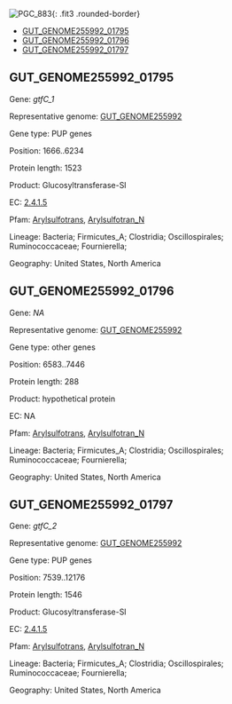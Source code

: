 ![PGC_883](../static/images/Clusters_figure/PGC_883.jpg){: .fit3 .rounded-border}

<ul id="myTab" class="nav nav-tabs">
  <li class="active">
        <a href="#tab1" data-toggle="tab">GUT_GENOME255992_01795</a>
  </li>
<li><a href="#tab2" data-toggle="tab">GUT_GENOME255992_01796</a></li>
<li><a href="#tab3" data-toggle="tab">GUT_GENOME255992_01797</a></li>
</ul>

<div id="myTabContent" class="tab-content">
  <div class="tab-pane fade in active" id="tab1">

<h2 id="GUT_GENOME255992_01795">GUT_GENOME255992_01795</h2>
<p>Gene: <em>gtfC_1</em>
<p>Representative genome: <a href="https://www.ebi.ac.uk/metagenomics/genomes/MGYG-HGUT-04126">GUT_GENOME255992</a></p>
<p>Gene type: PUP genes</p>
<p>Position: 1666..6234</p>
<p>Protein length: 1523</p>
<p>Product: Glucosyltransferase-SI</p>
<p>EC: <a href="https://www.brenda-enzymes.org/enzyme.php?ecno=2.4.1.5">2.4.1.5</a></p>
<p>Pfam: <a href="http://pfam.xfam.org/family/Arylsulfotrans">Arylsulfotrans</a>, <a href="http://pfam.xfam.org/family/Arylsulfotran_N">Arylsulfotran_N</a></p>
<p>Lineage: Bacteria; Firmicutes_A; Clostridia; Oscillospirales; Ruminococcaceae; Fournierella; </p>
<p>Geography: United States, North America</p>
  </div>

  <div class="tab-pane fade" id="tab2">

<h2 id="GUT_GENOME255992_01796">GUT_GENOME255992_01796</h2>
<p>Gene: <em>NA</em></p>
<p>Representative genome: <a href="https://www.ebi.ac.uk/metagenomics/genomes/MGYG-HGUT-04126">GUT_GENOME255992</a></p>
<p>Gene type: other genes</p>
<p>Position: 6583..7446</p>
<p>Protein length: 288</p>
<p>Product: hypothetical protein</p>
<p>EC: NA</p>
<p>Pfam: <a href="http://pfam.xfam.org/family/Arylsulfotrans">Arylsulfotrans</a>, <a href="http://pfam.xfam.org/family/Arylsulfotran_N">Arylsulfotran_N</a></p>
<p>Lineage: Bacteria; Firmicutes_A; Clostridia; Oscillospirales; Ruminococcaceae; Fournierella; </p>
<p>Geography: United States, North America</p>

  </div>
  <div class="tab-pane fade" id="tab3">

<h2 id="GUT_GENOME255992_01797">GUT_GENOME255992_01797</h2>
<p>Gene: <em>gtfC_2</em></p>
<p>Representative genome: <a href="https://www.ebi.ac.uk/metagenomics/genomes/MGYG-HGUT-04126">GUT_GENOME255992</a></p>
<p>Gene type: PUP genes</p>
<p>Position: 7539..12176</p>
<p>Protein length: 1546</p>
<p>Product: Glucosyltransferase-SI</p>
<p>EC: <a href="https://www.brenda-enzymes.org/enzyme.php?ecno=2.4.1.5">2.4.1.5</a></p>
<p>Pfam: <a href="http://pfam.xfam.org/family/Arylsulfotrans">Arylsulfotrans</a>, <a href="http://pfam.xfam.org/family/Arylsulfotran_N">Arylsulfotran_N</a></p>
<p>Lineage: Bacteria; Firmicutes_A; Clostridia; Oscillospirales; Ruminococcaceae; Fournierella; </p>
<p>Geography: United States, North America</p>

  </div>
</div>
